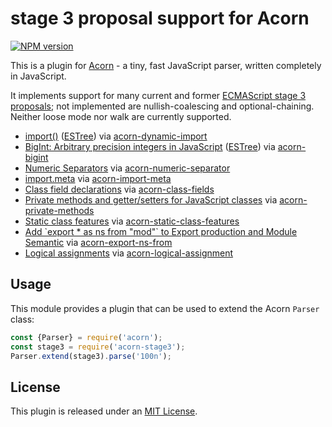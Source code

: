 # stage 3 proposal support for Acorn

[![NPM version](https://img.shields.io/npm/v/acorn-stage3.svg)](https://www.npmjs.org/package/acorn-stage3)

This is a plugin for [Acorn](http://marijnhaverbeke.nl/acorn/) - a tiny, fast JavaScript parser, written completely in JavaScript.

It implements support for many current and former [ECMAScript stage 3 proposals](https://github.com/tc39/proposals/blob/master/README.md#stage-3); not implemented are nullish-coalescing and optional-chaining. Neither loose mode nor walk are currently supported.

- [import()](https://github.com/tc39/proposal-dynamic-import) ([ESTree](https://github.com/estree/estree/blob/master/experimental/import-expression.md)) via [acorn-dynamic-import](https://www.npmjs.com/package/acorn-dynamic-import)
- [BigInt: Arbitrary precision integers in JavaScript](https://github.com/tc39/proposal-bigint) ([ESTree](https://github.com/estree/estree/pull/179)) via [acorn-bigint](https://www.npmjs.org/package/acorn-bigint)
- [Numeric Separators](https://github.com/tc39/proposal-numeric-separator) via [acorn-numeric-separator](https://www.npmjs.org/package/acorn-numeric-separator)
- [import.meta](https://github.com/tc39/proposal-import-meta) via [acorn-import-meta](https://www.npmjs.org/package/acorn-import-meta)
- [Class field declarations](https://github.com/tc39/proposal-class-fields) via [acorn-class-fields](https://www.npmjs.org/package/acorn-class-fields)
- [Private methods and getter/setters for JavaScript classes](https://github.com/tc39/proposal-private-methods) via [acorn-private-methods](https://www.npmjs.org/package/acorn-private-methods)
- [Static class features](https://github.com/tc39/proposal-static-class-features) via [acorn-static-class-features](https://www.npmjs.org/package/acorn-static-class-features)
- [Add \`export * as ns from "mod"\` to Export production and Module Semantic](https://github.com/tc39/ecma262/pull/1174) via [acorn-export-ns-from](https://www.npmjs.org/package/acorn-export-ns-from)
- [Logical assignments](https://github.com/tc39/proposal-logical-assignment) via [acorn-logical-assignment](https://github.com/acornjs/acorn-logical-assignment)

## Usage

This module provides a plugin that can be used to extend the Acorn `Parser` class:

```javascript
const {Parser} = require('acorn');
const stage3 = require('acorn-stage3');
Parser.extend(stage3).parse('100n');
```

## License

This plugin is released under an [MIT License](./LICENSE).
